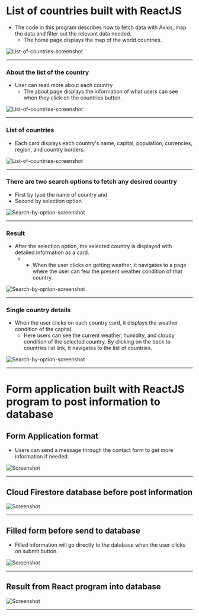 # List of countries built with ReactJS 
- The code in this program describes how to fetch data with Axios, map the data and filter out the relevant data needed. 
    -   The home page displays the map of the world countries. 

![List-of-countries-screenshot](/img/Front.png)

---
### About the list of the country
-   User can read more about each country 
     - The about page displays the information of what users can see when they click on the countries button. 

![List-of-countries-screenshot](/img/About.png)

---
### List of countries
- Each card displays each country's name, capital, population, currencies, region, and country borders.
   
![List-of-countries-screenshot](/img/List-of-countries.png)

---
### There are two search options to fetch any desired country
-   First by type the name of country and
-   Second by selection option.

![Search-by-option-screenshot](/img/search-by-option.png)

---
### Result 
-   After the selection option, the selected country is displayed with detailed information as a card. 
    -  - When the user clicks on getting weather, it navigates to a page where the user can few the present weather condition of that country. 

![Search-by-option-screenshot](/img/Result.png)

---
### Single country details
-   When the user clicks on each country card, it displays the weather condition of the capital. 
    - Here users can see the current weather, humidity, and cloudy condition of the selected country. 
By clicking on the back to countries list link, it navigates to the list of countries. 

![Search-by-option-screenshot](/img/SingleCountry.png)

---
# Form application built with ReactJS program to post information to database

## Form Application format
- Users can send a message through the contact form to get more information if needed.

![Screenshot](/img/Front_F.png)

---
## Cloud Firestore database before post information 
![Screenshot](/img/Firestore.png)

---
## Filled form before send to database
-   Filled information will go directly to the database when the user clicks on submit button.

![Screenshot](/img/Filled-form.png)

---

## Result from React program into database
![Screenshot](/img/Result_F.png)

---